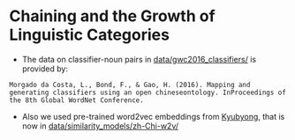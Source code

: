 # Chaining and the Growth of Linguistic Categories


* The data on classifier-noun pairs in [data/gwc2016_classifiers/](data/gwc2016_classifiers/) is provided by:
```
Morgado da Costa, L., Bond, F., & Gao, H. (2016). Mapping and generating classifiers using an open chineseontology. InProceedings of the 8th Global WordNet Conference.
```

* Also we used pre-trained word2vec embeddings from [Kyubyong](https://github.com/Kyubyong/wordvectors), that is now in [data/similarity_models/zh-Chi-w2v/](data/similarity_models/zh-Chi-w2v/)
